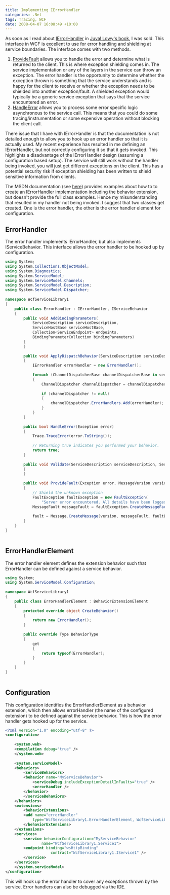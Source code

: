 ```yaml
---
title: Implementing IErrorHandler
categories: .Net
tags: Tracing, WCF
date: 2008-04-07 16:08:49 +10:00
---
```


As soon as I read about [IErrorHandler][0] in [Juval Lowy's book][1], I was sold. This interface in WCF is excellent to use for error handling and shielding at service boundaries. The interface comes with two methods. 

1. [ProvideFault][2] allows you to handle the error and determine what is returned to the client. This is where exception shielding comes in. The service implementation or any of the layers in the service can throw an exception. The error handler is the opportunity to determine whether the exception thrown is something that the service understands and is happy for the client to receive or whether the exception needs to be shielded into another exception/fault. A shielded exception would typically be a generic service exception that says that the service encountered an error.
1. [HandleError][3] allows you to process some error specific logic asynchronous to the service call. This means that you could do some tracing/instrumentation or some expensive operation without blocking the client call.

<!--more-->

There issue that I have with IErrorHandler is that the documentation is not detailed enough to allow you to hook up an error handler so that it is actually used. My recent experience has resulted in me defining an IErrorHandler, but not correctly configuring it so that it gets invoked. This highlights a disadvantage of the IErrorHandler design (assuming a configuration based setup). The service will still work without the handler being invoked, you will just get different exceptions on the client. This has a potential security risk if exception shielding has been written to shield sensitive information from clients.

The MSDN documentation (see [here][0]) provides examples about how to to create an IErrorHandler implementation including the behavior extension, but doesn't provide the full class examples. Hence my misunderstanding that resulted in my handler not being invoked. I suggest that two classes get created. One is the error handler, the other is the error handler element for configuration.

## ErrorHandler

The error handler implements IErrorHandler, but also implements IServiceBehavior. This interface allows the error handler to be hooked up by configuration.

```csharp
using System;
using System.Collections.ObjectModel;
using System.Diagnostics;
using System.ServiceModel;
using System.ServiceModel.Channels;
using System.ServiceModel.Description;
using System.ServiceModel.Dispatcher;
     
namespace WcfServiceLibrary1
{
    public class ErrorHandler : IErrorHandler, IServiceBehavior
    {
        public void AddBindingParameters(
            ServiceDescription serviceDescription,
            ServiceHostBase serviceHostBase,
            Collection<ServiceEndpoint> endpoints,
            BindingParameterCollection bindingParameters)
        {
        }
     
        public void ApplyDispatchBehavior(ServiceDescription serviceDescription, ServiceHostBase serviceHostBase)
        {
            IErrorHandler errorHandler = new ErrorHandler();
     
            foreach (ChannelDispatcherBase channelDispatcherBase in serviceHostBase.ChannelDispatchers)
            {
                ChannelDispatcher channelDispatcher = channelDispatcherBase as ChannelDispatcher;
     
                if (channelDispatcher != null)
                {
                    channelDispatcher.ErrorHandlers.Add(errorHandler);
                }
            }
        }
     
        public bool HandleError(Exception error)
        {
            Trace.TraceError(error.ToString());
     
            // Returning true indicates you performed your behavior.
            return true;
        }
     
        public void Validate(ServiceDescription serviceDescription, ServiceHostBase serviceHostBase)
        {
        }
     
        public void ProvideFault(Exception error, MessageVersion version, ref Message fault)
        {
            // Shield the unknown exception
            FaultException faultException = new FaultException(
                "Server error encountered. All details have been logged.");
            MessageFault messageFault = faultException.CreateMessageFault();
     
            fault = Message.CreateMessage(version, messageFault, faultException.Action);
        }
    }
}
    
```

## ErrorHandlerElement

The error handler element defines the extension behavior such that ErrorHandler can be defined against a service behavior.

```csharp
using System;
using System.ServiceModel.Configuration;
     
namespace WcfServiceLibrary1
{
    public class ErrorHandlerElement : BehaviorExtensionElement
    {
        protected override object CreateBehavior()
        {
            return new ErrorHandler();
        }
     
        public override Type BehaviorType
        {
            get
            {
                return typeof(ErrorHandler);
            }
        }
    }
}
    
```

## Configuration

This configuration identifies the ErrorHandlerElement as a behavior extension, which then allows errorHandler (the name of the configured extension) to be defined against the service behavior. This is how the error handler gets hooked up for the service.

```xml
<?xml version="1.0" encoding="utf-8" ?>
<configuration>
     
    <system.web>
    <compilation debug="true" />
    </system.web>
     
    <system.serviceModel>
    <behaviors>
        <serviceBehaviors>
        <behavior name="MyServiceBehavior">
            <serviceDebug includeExceptionDetailInFaults="true" />
            <errorHandler />
        </behavior>
        </serviceBehaviors>
    </behaviors>
    <extensions>
        <behaviorExtensions>
        <add name="errorHandler"
            type="WcfServiceLibrary1.ErrorHandlerElement, WcfServiceLibrary1" />
        </behaviorExtensions>
    </extensions>
    <services>
        <service behaviorConfiguration="MyServiceBehavior"
                name="WcfServiceLibrary1.Service1">
        <endpoint binding="wsHttpBinding"
                    contract="WcfServiceLibrary1.IService1" />
        </service>
    </services>
    </system.serviceModel>
</configuration>    
```

This will hook up the error handler to cover any exceptions thrown by the service. Error handlers can also be debugged via the IDE.

[0]: http://msdn2.microsoft.com/en-us/library/system.servicemodel.dispatcher.ierrorhandler.aspx
[1]: http://www.amazon.com/gp/product/0596101627/ref=cm_cr_pr_product_top
[2]: http://msdn2.microsoft.com/en-us/library/system.servicemodel.dispatcher.ierrorhandler.providefault.aspx
[3]: http://msdn2.microsoft.com/en-us/library/system.servicemodel.dispatcher.ierrorhandler.handleerror.aspx
